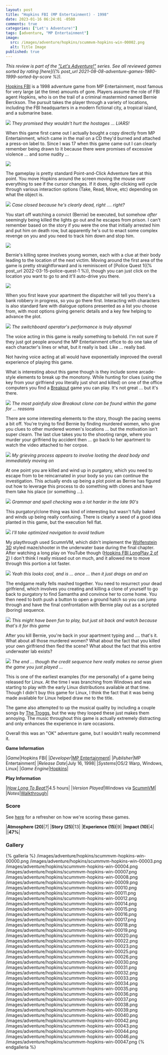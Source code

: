 ```yaml
---
layout: post
title: "Hopkins FBI (MP Entertainment) - 1998"
date: 2023-01-16 06:24:01 -0500
comments: true
categories: ["Let's Adventure!"]
tags: [adventure, "MP Entertainment"]
image:
  src: /images/adventure/hopkins/scummvm-hopkins-win-00002.png
  alt: Title Image
published: true
---
```

_This review is part of the ["Let's Adventure!"](https://www.alexbevi.com/categories/let-s-adventure/) series. See all reviewed games sorted by rating [here]({% post_url 2021-08-08-adventure-games-1980-1999-sorted-by-score %})._

[Hopkins FBI](https://en.wikipedia.org/wiki/Hopkins_FBI) is a 1998 adventure game from MP Entertainment, most famous for very large (at the time) amounts of gore. Players assume the role of FBI agent Hopkins, who is on the trail of a criminal mastermind named Bernie Berckson. The pursuit takes the player through a variety of locations, including the FBI headquarters in a modern fictional city, a tropical island, and a submarine base.

![](/images/adventure/hopkins/scummvm-hopkins-win-00005.png)
_They promised they wouldn't hurt the hostages ... LIARS!_

When this game first came out I actually bought a copy directly from MP Entertainment, which came in the mail on a CD they'd burned and attached a press-on label to. Since I was 17 when this game came out I can clearly remember being drawn to it because there were promises of excessive violence ... and some nudity ...

![](/images/adventure/hopkins/scummvm-hopkins-win-00021.png)

The gameplay is pretty standard Point-and-Click Adventure fare at this point. You move Hopkins around the screen moving the mouse over everything to see if the cursor changes. If it does, right-clicking will cycle through various interaction options (Take, Read, Move, etc) depending on what the object is.

![](/images/adventure/hopkins/scummvm-hopkins-win-00001.png)
_Case closed because he's clearly dead, right .... right?_

You start off watching a convict (Bernie) be executed, but somehow _after_ seemingly being killed the lights go out and he escapes from prison. I can't remember based on the story if you were the one that initially arrested him and put him on death row, but apparently he's out to enact some complex revenge on you and you need to track him down and stop him.

![](/images/adventure/hopkins/scummvm-hopkins-win-00024.png)

Bernie's killing spree involves young women, each with a clue at their body leading to the location of the next victim. Moving around the first area of the game is pretty straightforward and is reminiscent of [Police Quest 1({% post_url 2022-03-15-police-quest-1 %}), though you can just click on the location you want to go to and it'll auto-drive you there.

![](/images/adventure/hopkins/scummvm-hopkins-win-00006.png)

When you first leave your apartment the dispatcher will tell you there's a bank robbery in progress, so you go there first. Interacting with characters is also standard fare with dialogue options presented as a list you choose from, with most options giving generic details and a key few helping to advance the plot.

![](/images/adventure/hopkins/scummvm-hopkins-win-00013.png)
_The switchboard operator's performance is truly abysmal_

The voice acting in this game is really something to behold. I'm not sure if they just got people around the MP Entertainment office to do one take of each character's lines or what, but it really is bad. Like ... really bad.

Not having voice acting at all would have exponentially improved the overall experience of playing this game.

What is interesting about this game though is they include some arcade-style elements to break up the monotony. While hunting for clues (using the key from your girlfriend you literally just shot and killed) on one of the office computers you find a  [Breakout](https://en.wikipedia.org/wiki/Breakout_(video_game))  game you can play. It's not great ... but it's there.

![](/images/adventure/hopkins/scummvm-hopkins-win-00029.png)
_The most painfully slow Breakout clone can be found within the game for ... reasons_

There are some interesting elements to the story, though the pacing seems a bit off. You're trying to find Bernie by finding murdered women, who give you clues to other murdered women's locations ... but the motivation isn't super clearn. The last clue takes you to the shooting range, where you murder your girlfriend by accident then ... go back to her apartment to watch the video attached to her corpse.

![](/images/adventure/hopkins/scummvm-hopkins-win-00027.png)
_My grieving process appears to involve looting the dead body and immediately moving on_

At one point you are killed and wind up in purgatory, which you need to escape from to be reincarnated in your body so you can continue the investigation. This actually ends up being a plot point as Bernie has figured out how to leverage this process to do something with clones and have them take his place (or something ...).

![](/images/adventure/hopkins/scummvm-hopkins-win-00028.png)
_Grammar and spell checking was a lot harder in the late 90's_

This purgatory/clone thing was kind of interesting but wasn't fully baked and winds up being really confusing. There is clearly a seed of a good idea planted in this game, but the execution fell flat.

![](/images/adventure/hopkins/scummvm-hopkins-win-00041.png)
_I'll take optimized navigation to avoid tedium_

My playthrough used ScummVM, which didn't implement the [Wolfenstein 3D](https://en.wikipedia.org/wiki/Wolfenstein_3D) styled maze/shooter in the underwater base during the final chapter. After watching a long play on YouTube though ([Hopkins FBI LongPlay 2 of 2](https://www.youtube.com/watch?v=2UCTwEqUy-Q)) 
I don't think I really missed out on much, and it allowed me to move through this portion a lot faster.

![](/images/adventure/hopkins/hopkins-wolf3d.png)
_Yeah this looks cool, and is ... once ... then it just drags on and on_

The endgame really fells mashed together. You need to resurrect your dead girlfriend, which involves you creating and killing a clone of yourself to go back to purgatory to find Samantha and convince her to come home. You then need to both push a button to open a ground hatch so you can jump through and have the final confrontation with Bernie play out as a scripted (boring) sequence.

![](/images/adventure/hopkins/scummvm-hopkins-win-00045.png)
_This might have been fun to play, but just sit back and watch because that's it for this game_

After you kill Bernie, you're back in your apartment typing and .... that's it. What about all those murdered women? What about the fact that you killed your own girlfriend then fled the scene? What about the fact that this entire underwater lab exists?

![](/images/adventure/hopkins/scummvm-hopkins-win-00048.png)
_The end ... though the credit sequence here really makes no sense given the game you just played ..._

This is one of the earliest examples (for me personally) of a game being released for Linux. At the time I was branching from Windows and was starting to play with the early Linux distributions available at that time. Though I didn't buy this game for Linux, I think the fact that it was being made available for Linux helped draw me to the title.

The game also attempted to up the musical quality by including a couple songs by [The Troggs](https://en.wikipedia.org/wiki/The_Troggs), but the way they looped these just makes them annoying. The music throughout this game is actually extremely distracting and only enhances the experience in rare occasions.

Overall this was an "OK" adventure game, but I wouldn't really recommend it.

**Game Information**

|*Game*|Hopkins FBI|
|*Developer*|[MP Entertainment](https://en.wikipedia.org/w/index.php?title=MP_Entertainment&action=edit&redlink=1)|
|*Publisher*|MP Entertainment|
|*Release Date*|July 16, 1998|
|*Systems*|OS/2 Warp, Windows, Linux|
|*Game Engine*|[Hopkins](https://wiki.scummvm.org/index.php?title=Hopkins)|

**Play Information**

|*[How Long To Beat?](https://howlongtobeat.com/game/4502)*|4.5 hours|
|*Version Played*|Windows via [ScummVM](https://www.scummvm.org/)|
|*Notes*|[Walkthrough](https://www.walkthroughking.com/text/hopkinsfbi.aspx)|

### Score

See [here](https://www.alexbevi.com/blog/2021/07/28/adventure-games-1980-1999/#scoring) for a refresher on how we're scoring these games.

|**Atmosphere (20)**|7|
|**Story (25)**|13|
|**Experience (15)**|9|
|**Impact (10)**|4|
||**47%**|

### Gallery

{% galleria %}
/images/adventure/hopkins/scummvm-hopkins-win-00000.png
/images/adventure/hopkins/scummvm-hopkins-win-00003.png
/images/adventure/hopkins/scummvm-hopkins-win-00004.png
/images/adventure/hopkins/scummvm-hopkins-win-00007.png
/images/adventure/hopkins/scummvm-hopkins-win-00008.png
/images/adventure/hopkins/scummvm-hopkins-win-00009.png
/images/adventure/hopkins/scummvm-hopkins-win-00010.png
/images/adventure/hopkins/scummvm-hopkins-win-00011.png
/images/adventure/hopkins/scummvm-hopkins-win-00012.png
/images/adventure/hopkins/scummvm-hopkins-win-00014.png
/images/adventure/hopkins/scummvm-hopkins-win-00015.png
/images/adventure/hopkins/scummvm-hopkins-win-00016.png
/images/adventure/hopkins/scummvm-hopkins-win-00017.png
/images/adventure/hopkins/scummvm-hopkins-win-00018.png
/images/adventure/hopkins/scummvm-hopkins-win-00019.png
/images/adventure/hopkins/scummvm-hopkins-win-00020.png
/images/adventure/hopkins/scummvm-hopkins-win-00022.png
/images/adventure/hopkins/scummvm-hopkins-win-00023.png
/images/adventure/hopkins/scummvm-hopkins-win-00025.png
/images/adventure/hopkins/scummvm-hopkins-win-00026.png
/images/adventure/hopkins/scummvm-hopkins-win-00030.png
/images/adventure/hopkins/scummvm-hopkins-win-00031.png
/images/adventure/hopkins/scummvm-hopkins-win-00032.png
/images/adventure/hopkins/scummvm-hopkins-win-00033.png
/images/adventure/hopkins/scummvm-hopkins-win-00034.png
/images/adventure/hopkins/scummvm-hopkins-win-00035.png
/images/adventure/hopkins/scummvm-hopkins-win-00036.png
/images/adventure/hopkins/scummvm-hopkins-win-00037.png
/images/adventure/hopkins/scummvm-hopkins-win-00038.png
/images/adventure/hopkins/scummvm-hopkins-win-00039.png
/images/adventure/hopkins/scummvm-hopkins-win-00040.png
/images/adventure/hopkins/scummvm-hopkins-win-00042.png
/images/adventure/hopkins/scummvm-hopkins-win-00043.png
/images/adventure/hopkins/scummvm-hopkins-win-00044.png
/images/adventure/hopkins/scummvm-hopkins-win-00046.png
/images/adventure/hopkins/scummvm-hopkins-win-00047.png
{% endgalleria %}
